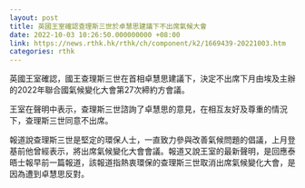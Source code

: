 ```yaml
---
layout: post
title: 英國王室確認查理斯三世於卓慧思建議下不出席氣候大會
date: 2022-10-03 10:26:50.000000000 +08:00
link: https://news.rthk.hk/rthk/ch/component/k2/1669439-20221003.htm
categories: rthk
---
```


英國王室確認，國王查理斯三世在首相卓慧思建議下，決定不出席下月由埃及主辦的2022年聯合國氣候變化大會第27次締約方會議。

王室在聲明中表示，查理斯三世諮詢了卓慧思的意見，在相互友好及尊重的情況下，查理斯三世同意不出席。

報道說查理斯三世是堅定的環保人士，一直致力參與改善氣候問題的倡議，上月登基前他曾經表示，將出席氣候變化大會會議。報道又說王室的最新聲明，是回應泰晤士報早前一篇報道，該報道指熱衷環保的查理斯三世取消出席氣候變化大會，是因為遭到卓慧思反對。
